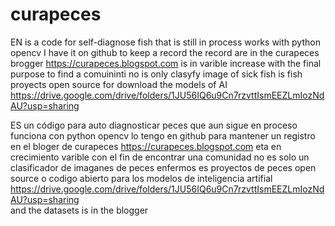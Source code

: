 # curapeces
EN is a code for self-diagnose fish that is still in process works with python opencv I have it on github to keep a record the record are in the curapeces brogger    https://curapeces.blogspot.com is in varible increase with the final purpose  to find a comuininti no is only clasyfy image of sick fish is fish proyects open source   for download the models of AI  https://drive.google.com/drive/folders/1JU56IQ6u9Cn7rzvttIsmEEZLmIozNdAU?usp=sharing         

ES un código para auto diagnosticar peces que aun sigue en proceso  funciona con python opencv lo tengo en github para mantener un registro en el bloger de curapeces  https://curapeces.blogspot.com eta en crecimiento varible con el fin de encontrar una comunidad  no es solo un clasificador de imaganes de peces enfermos es proyectos de peces open source o codigo abierto  para los modelos de inteligencia artifial https://drive.google.com/drive/folders/1JU56IQ6u9Cn7rzvttIsmEEZLmIozNdAU?usp=sharing  
and the datasets  is in the blogger
